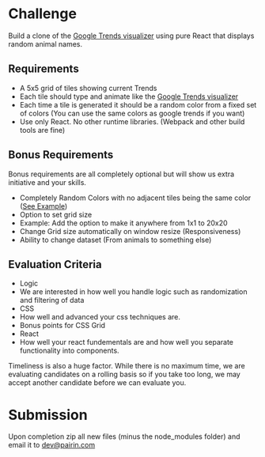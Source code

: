 # Challenge

Build a clone of the [Google Trends visualizer](https://trends.google.com/trends/hottrends/visualize?pn=p1&nrow=5&ncol=5) using pure React that displays random animal names.

## Requirements
 - A 5x5 grid of tiles showing current Trends
 - Each tile should type and animate like the [Google Trends visualizer](https://trends.google.com/trends/hottrends/visualize?pn=p1&nrow=5&ncol=5)
 - Each time a tile is generated it should be a random color from a fixed set of colors (You can use the same colors as google trends if you want)
 - Use only React. No other runtime libraries. (Webpack and other build tools are fine)

## Bonus Requirements
Bonus requirements are all completely optional but will show us extra initiative and your skills.

 - Completely Random Colors with no adjacent tiles being the same color ([See Example](./no_adjacent.png))
 - Option to set grid size
  - Example: Add the option to make it anywhere from 1x1 to 20x20
 - Change Grid size automatically on window resize (Responsiveness)
 - Ability to change dataset (From animals to something else)

## Evaluation Criteria
 - Logic
  - We are interested in how well you handle logic such as randomization and filtering of data
 - CSS
  - How well and advanced your css techniques are.
  - Bonus points for CSS Grid
 - React
  - How well your react fundementals are and how well you separate functionality into components.

Timeliness is also a huge factor. While there is no maximum time, we are evaluating candidates on a rolling basis so if you take too long, we may accept another candidate before we can evaluate you.

# Submission
Upon completion zip all new files (minus the node_modules folder) and email it to [dev@pairin.com](mailto:dev@pairin.com?Subject=Frontend%20Code%20Challenge)
